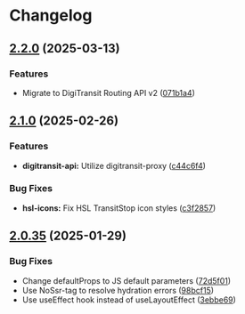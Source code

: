 # Changelog

## [2.2.0](https://github.com/City-of-Helsinki/servicemap-ui/compare/servicemap-ui-v2.1.0...servicemap-ui-v2.2.0) (2025-03-13)


### Features

* Migrate to DigiTransit Routing API v2 ([071b1a4](https://github.com/City-of-Helsinki/servicemap-ui/commit/071b1a417f380fc41faaf1230540a91fd30bf25f))

## [2.1.0](https://github.com/City-of-Helsinki/servicemap-ui/compare/servicemap-ui-v2.0.35...servicemap-ui-v2.1.0) (2025-02-26)


### Features

* **digitransit-api:** Utilize digitransit-proxy ([c44c6f4](https://github.com/City-of-Helsinki/servicemap-ui/commit/c44c6f46231f145496dfd095210e661a791a8a1c))


### Bug Fixes

* **hsl-icons:** Fix HSL TransitStop icon styles ([c3f2857](https://github.com/City-of-Helsinki/servicemap-ui/commit/c3f28575ffcfe6551280eed3293a810ed3b5504d))

## [2.0.35](https://github.com/City-of-Helsinki/servicemap-ui/compare/servicemap-ui-v2.0.34...servicemap-ui-v2.0.35) (2025-01-29)


### Bug Fixes

* Change defaultProps to JS default parameters ([72d5f01](https://github.com/City-of-Helsinki/servicemap-ui/commit/72d5f01ef6b1e32d8a5e39c02fcfb78e5c63d961))
* Use NoSsr-tag to resolve hydration errors ([98bcf15](https://github.com/City-of-Helsinki/servicemap-ui/commit/98bcf15d1510c174c26fe1f43924d1a721fa49d1))
* Use useEffect hook instead of useLayoutEffect ([3ebbe69](https://github.com/City-of-Helsinki/servicemap-ui/commit/3ebbe69c3030ff3239935f6f391892fe14a5b6cd))
